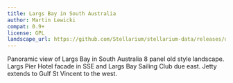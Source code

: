 ```yaml
---
title: Largs Bay in South Australia
author: Martin Lewicki
compat: 0.9+
license: GPL
landscape_url: https://github.com/Stellarium/stellarium-data/releases/download/landscapes/largsbay.zip
---
```

Panoramic view of Largs Bay in South Australia 8 panel old style landscape. Largs Pier Hotel facade in SSE and Largs Bay Sailing Club due east. Jetty extends to Gulf St Vincent to the west.